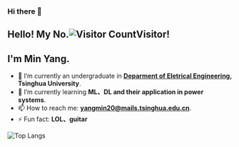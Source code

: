### Hi there 👋

<!--
**AMINmiNn/AMINmiNn** is a ✨ _special_ ✨ repository because its `README.md` (this file) appears on your GitHub profile.

Here are some ideas to get you started:

- 🔭 I’m currently working on ...
- 🌱 I’m currently learning ...
- 👯 I’m looking to collaborate on ...
- 🤔 I’m looking for help with ...
- 💬 Ask me about ...
- 📫 How to reach me: ...
- 😄 Pronouns: ...
- ⚡ Fun fact: 
-->
## Hello! My No.![Visitor Count](https://profile-counter.glitch.me/AMINmiNn/count.svg)Visitor!

## I'm Min Yang.
- 🔭 I’m currently an undergraduate in **[Deparment of Eletrical Engineering](https://www.eea.tsinghua.edu.cn), Tsinghua University**.
- 🌱 I’m currently learning **ML、DL and their application in power systems**.
- 📫 How to reach me: **yangmin20@mails.tsinghua.edu.cn**.
- ⚡ Fun fact: **LOL、guitar**
  
  
  
![Top Langs](https://github-readme-stats.vercel.app/api/top-langs/?username=AMINmiNn&layout=compact&theme=tokyonight)
